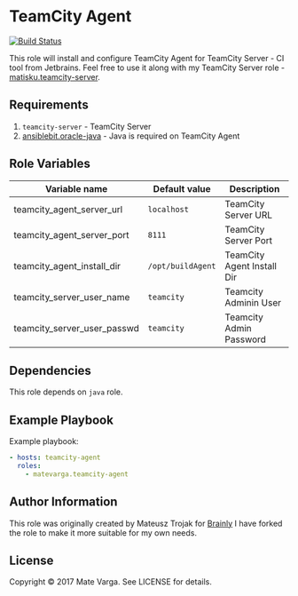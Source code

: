 TeamCity Agent
=========

[![Build Status](https://travis-ci.org/matisku/ansible-teamcity-agent.svg?branch=master)](https://travis-ci.org/matisku/ansible-teamcity-agent)

This role will install and configure TeamCity Agent for TeamCity Server - CI tool from Jetbrains.
Feel free to use it along with my TeamCity Server role - [matisku.teamcity-server](https://github.com/matisku/ansible-teamcity-server).

## Requirements
1. `teamcity-server` - TeamCity Server
2. [ansiblebit.oracle-java](https://github.com/ansiblebit/oracle-java) - Java is required on TeamCity Agent

## Role Variables
| Variable name               | Default value      | Description                |
|-----------------------------|--------------------|----------------------------|
| teamcity_agent_server_url   |  `localhost`       | TeamCity Server URL        |
| teamcity_agent_server_port  |  `8111`            | TeamCity Server Port       |
| teamcity_agent_install_dir  |  `/opt/buildAgent` | TeamCity Agent Install Dir |
| teamcity_server_user_name   | `teamcity`         | Teamcity Adminin User      |
| teamcity_server_user_passwd | `teamcity`         | Teamcity Admin Password    |

## Dependencies
This role depends on `java` role.

## Example Playbook
Example playbook:

```yaml
- hosts: teamcity-agent
  roles:
    - matevarga.teamcity-agent
```

## Author Information
This role was originally created by Mateusz Trojak for [Brainly](http://www.brainly.com)
I have forked the role to make it more suitable for my own needs.

## License
Copyright © 2017 Mate Varga. See LICENSE for details.
